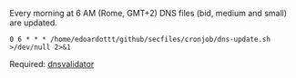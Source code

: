 Every morning at 6 AM (Rome, GMT+2) DNS files (bid, medium and small) are updated.

```
0 6 * * * /home/edoardottt/github/secfiles/cronjob/dns-update.sh >/dev/null 2>&1
```

Required: [dnsvalidator](https://github.com/vortexau/dnsvalidator)
